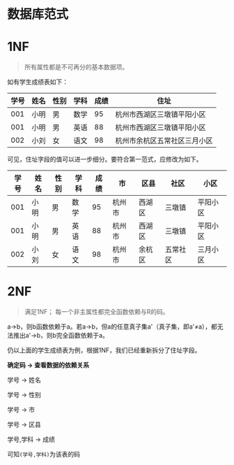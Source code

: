 # 数据库范式

# 1NF

> 所有属性都是不可再分的基本数据项。

如有学生成绩表如下：

| 学号 | 姓名 | 性别 | 学科 | 成绩 | 住址                         |
| ---- | ---- | ---- | ---- | ---- | ---------------------------- |
| 001  | 小明 | 男   | 数学 | 95   | 杭州市西湖区三墩镇平阳小区   |
| 001  | 小明 | 男   | 英语 | 88   | 杭州市西湖区三墩镇平阳小区   |
| 002  | 小刘 | 女   | 语文 | 98   | 杭州市余杭区五常社区三月小区 |

可见，住址字段的值可以进一步细分。要符合第一范式，应修改为如下。

| 学号 | 姓名 | 性别 | 学科 | 成绩 | 市     | 区县   | 社区     | 小区     |
| ---- | ---- | ---- | ---- | ---- | ------ | ------ | -------- | -------- |
| 001  | 小明 | 男   | 数学 | 95   | 杭州市 | 西湖区 | 三墩镇   | 平阳小区 |
| 001  | 小明 | 男   | 英语 | 88   | 杭州市 | 西湖区 | 三墩镇   | 平阳小区 |
| 002  | 小刘 | 女   | 语文 | 98   | 杭州市 | 余杭区 | 五常社区 | 三月小区 |

# 2NF

>满足1NF；
>每一个非主属性都完全函数依赖与R的码。

a->b，则b函数依赖于a。若a->b，但a的任意真子集a'（真子集，即a'≠a），都无法推出a'->b，则b完全函数依赖于a。

仍以上面的学生成绩表为例，根据1NF，我们已经重新拆分了住址字段。

**确定码 -> 查看数据的依赖关系**

学号 -> 姓名

学号 -> 性别

学号 -> 市

学号 -> 区县

学号,学科 -> 成绩

可知`(学号,学科)`为该表的码

